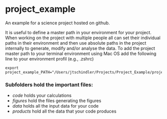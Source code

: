 # project_example

An example for a science project hosted on github. 

It is useful to define a master path in your environment for your project. When working on the project with multiple people all can set their individual paths in their environment and then use absolute paths in the project internally to generate, modify and/or analyse the data. To add the project master path to your terminal environment using Mac OS add the following line to your environment profil (e.g., .zshrc)
    
    export project_example_PATH="/Users/jtschindler/Projects/Project_Example/project_example_PATH"


### Subfolders hold the important files:
- *code* holds your calculations
- *figures* hold the files generating the figures
- *data* holds all the input data for your code
- *products* hold all the data that your code produces